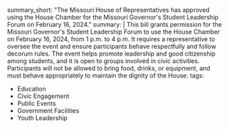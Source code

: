 summary_short: "The Missouri House of Representatives has approved using the House Chamber for the Missouri Governor's Student Leadership Forum on February 16, 2024."
summary: |
  This bill grants permission for the Missouri Governor's Student Leadership Forum to use the House Chamber on February 16, 2024, from 1 p.m. to 4 p.m. It requires a representative to oversee the event and ensure participants behave respectfully and follow decorum rules. The event helps promote leadership and good citizenship among students, and it is open to groups involved in civic activities. Participants will not be allowed to bring food, drinks, or equipment, and must behave appropriately to maintain the dignity of the House.
tags:
  - Education
  - Civic Engagement
  - Public Events
  - Government Facilities
  - Youth Leadership
